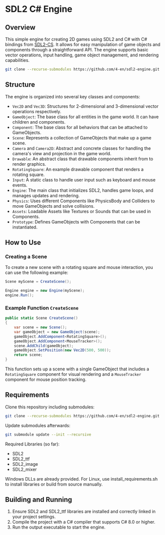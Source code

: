 
# SDL2 C# Engine

## Overview
This simple engine for creating 2D games using SDL2 and C# with C# bindings from [SDL2-CS](https://github.com/flibitijibibo/SDL2-CS). It allows for easy manipulation of game objects and components through a straightforward API. The engine supports basic vector operations, input handling, game object management, and rendering capabilities.

```bash
git clone --recurse-submodules https://github.com/4-en/sdl2-engine.git
```

## Structure
The engine is organized into several key classes and components:

- `Vec2D` and `Vec3D`: Structures for 2-dimensional and 3-dimensional vector operations respectively.
- `GameObject`: The base class for all entities in the game world. It can have children and components.
- `Component`: The base class for all behaviors that can be attached to GameObjects.
- `Scene`: Represents a collection of GameObjects that make up a game scene.
- `Camera` and `Camera2D`: Abstract and concrete classes for handling the camera's view and projection in the game world.
- `Drawable`: An abstract class that drawable components inherit from to render graphics.
- `RotatingSquare`: An example drawable component that renders a rotating square.
- `Input`: A static class to handle user input such as keyboard and mouse events.
- `Engine`: The main class that initializes SDL2, handles game loops, and manages updates and rendering.
- `Physics`: Uses different Components like PhysicsBody and Colliders to move GameObjects and solve collisions.
- `Assets`: Loadable Assets like Textures or Sounds that can be used in Components.
- `Prototype`: Defines GameObjects with Components that can be instantiated.

## How to Use

### Creating a Scene

To create a new scene with a rotating square and mouse interaction, you can use the following example:

```csharp
Scene myScene = CreateScene();

Engine engine = new Engine(myScene);
engine.Run();
```

### Example Function `CreateScene`

```csharp
public static Scene CreateScene()
{
    var scene = new Scene();
    var gameObject = new GameObject(scene);
    gameObject.AddComponent<RotatingSquare>();
    gameObject.AddComponent<MouseTracker>();
    scene.AddChild(gameObject);
    gameObject.SetPosition(new Vec2D(500, 500));
    return scene;
}
```

This function sets up a scene with a single GameObject that includes a `RotatingSquare` component for visual rendering and a `MouseTracker` component for mouse position tracking.

## Requirements
Clone this repository including submodules:
```bash
git clone --recurse-submodules https://github.com/4-en/sdl2-engine.git
```

Update submodules afterwards:
```bash
git submodule update --init --recursive
```

Required Libraries (so far):
- SDL2
- SDL2_ttf
- SDL2_image
- SDL2_mixer

Windows DLLs are already provided.
For Linux, use install_requirements.sh to install libraries or build from source manually.

## Building and Running
1. Ensure SDL2 and SDL2_ttf libraries are installed and correctly linked in your project settings.
2. Compile the project with a C# compiler that supports C# 8.0 or higher.
3. Run the output executable to start the engine.

